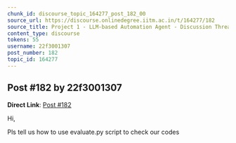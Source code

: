 ```yaml
---
chunk_id: discourse_topic_164277_post_182_00
source_url: https://discourse.onlinedegree.iitm.ac.in/t/164277/182
source_title: Project 1 - LLM-based Automation Agent - Discussion Thread [TDS Jan 2025]
content_type: discourse
tokens: 55
username: 22f3001307
post_number: 182
topic_id: 164277
---
```


## Post #182 by 22f3001307

**Direct Link**: [Post #182](https://discourse.onlinedegree.iitm.ac.in/t/164277/182)

Hi,

Pls tell us how to use evaluate.py script to check our codes
